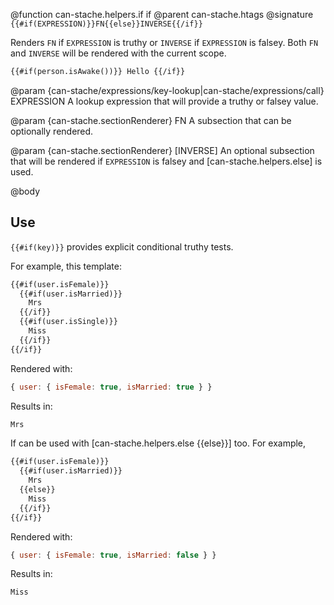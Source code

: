 @function can-stache.helpers.if if
@parent can-stache.htags
@signature `{{#if(EXPRESSION)}}FN{{else}}INVERSE{{/if}}`

Renders `FN` if `EXPRESSION` is truthy or `INVERSE` if `EXPRESSION`
is falsey. Both `FN` and `INVERSE` will be rendered with the
current scope.

```html
{{#if(person.isAwake())}} Hello {{/if}}
```

@param {can-stache/expressions/key-lookup|can-stache/expressions/call} EXPRESSION A lookup expression that will provide a truthy or falsey value.

@param {can-stache.sectionRenderer} FN A subsection that can be optionally rendered.

@param {can-stache.sectionRenderer} [INVERSE] An optional subsection that will be rendered
if `EXPRESSION` is falsey and [can-stache.helpers.else] is used.

@body

## Use

`{{#if(key)}}` provides explicit conditional truthy tests.

For example, this template:

```html
{{#if(user.isFemale)}}
  {{#if(user.isMarried)}}
    Mrs
  {{/if}}
  {{#if(user.isSingle)}}
    Miss
  {{/if}}
{{/if}}
```

Rendered with:

```js
{ user: { isFemale: true, isMarried: true } }
```

Results in:

```html
Mrs
```

If can be used with [can-stache.helpers.else {{else}}] too. For example,

```html
{{#if(user.isFemale)}}
  {{#if(user.isMarried)}}
    Mrs
  {{else}}
    Miss
  {{/if}}
{{/if}}
```

Rendered with:

```js
{ user: { isFemale: true, isMarried: false } }
```

Results in:

```html
Miss
```
